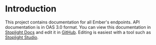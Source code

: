 # Introduction

This project contains documentation for all Ember's endpoints. API documentation is in OAS 3.0 format. You can view this documentation in [Stoplight Docs](https://stoplight.io/p/docs/gh/RideEmber/api-documentation) and edit it in [GitHub](https://github.com/RideEmber/api-documentation/). Editing is easiest with a tool such as [Stoplight Studio](https://stoplight.io/studio/).